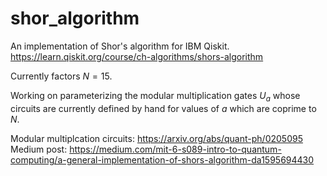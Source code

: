 # shor_algorithm
An implementation of Shor's algorithm for IBM Qiskit. https://learn.qiskit.org/course/ch-algorithms/shors-algorithm

Currently factors $N=15$. 

Working on parameterizing the modular multiplication gates $U_a$ whose circuits are currently defined by hand for values of $a$ which are coprime to $N$.

Modular multiplcation circuits: https://arxiv.org/abs/quant-ph/0205095
Medium post: https://medium.com/mit-6-s089-intro-to-quantum-computing/a-general-implementation-of-shors-algorithm-da1595694430
